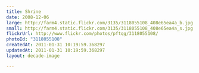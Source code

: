 ```yaml
---
title: Shrine
date: 2008-12-06
large: http://farm4.static.flickr.com/3135/3118055108_408e65ea4a_b.jpg
small: http://farm4.static.flickr.com/3135/3118055108_408e65ea4a_s.jpg
flickrUrl: http://www.flickr.com/photos/pftqg/3118055108/
photoId: "3118055108"
createdAt: 2011-01-31 10:19:59.368297
updatedAt: 2011-01-31 10:19:59.368297
layout: decade-image

---
```


